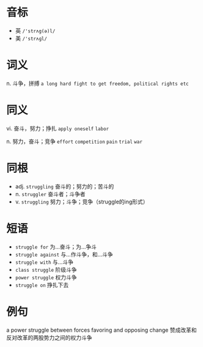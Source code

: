 # 音标

- 英 `/'strʌg(ə)l/`
- 美 `/'strʌɡl/`

# 词义

n. 斗争，拼搏
`a long hard fight to get freedom, political rights etc`

# 同义

vi. 奋斗，努力；挣扎
`apply oneself` `labor`

n. 努力，奋斗；竞争
`effort` `competition` `pain` `trial` `war`

# 同根

- adj. `struggling` 奋斗的；努力的；苦斗的
- n. `struggler` 奋斗者；斗争者
- v. `struggling` 努力；斗争；竞争（struggle的ing形式）

# 短语

- `struggle for` 为…奋斗；为…争斗
- `struggle against` 与…作斗争，和…斗争
- `struggle with` 与…斗争
- `class struggle` 阶级斗争
- `power struggle` 权力斗争
- `struggle on` 挣扎下去

# 例句

a power struggle between forces favoring and opposing change
赞成改革和反对改革的两股势力之间的权力斗争


